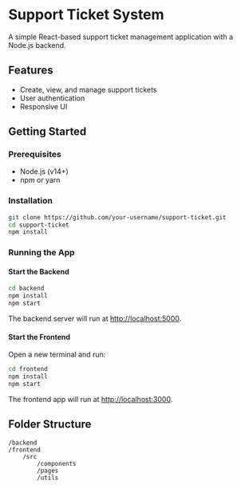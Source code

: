 # Support Ticket System

A simple React-based support ticket management application with a Node.js backend.

## Features

- Create, view, and manage support tickets
- User authentication
- Responsive UI

## Getting Started

### Prerequisites

- Node.js (v14+)
- npm or yarn

### Installation

```bash
git clone https://github.com/your-username/support-ticket.git
cd support-ticket
npm install
```

### Running the App

#### Start the Backend

```bash
cd backend
npm install
npm start
```

The backend server will run at [http://localhost:5000](http://localhost:5000).

#### Start the Frontend

Open a new terminal and run:

```bash
cd frontend
npm install
npm start
```

The frontend app will run at [http://localhost:3000](http://localhost:3000).

## Folder Structure

```
/backend
/frontend
    /src
        /components
        /pages
        /utils
```

